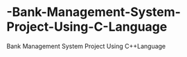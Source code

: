 # -Bank-Management-System-Project-Using-C-Language
 Bank Management System Project Using C++Language
